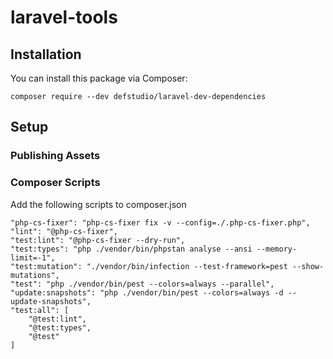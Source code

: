 # laravel-tools

## Installation
You can install this package via Composer:

`composer require --dev defstudio/laravel-dev-dependencies`

## Setup

### Publishing Assets

### Composer Scripts
Add the following scripts to composer.json

```
"php-cs-fixer": "php-cs-fixer fix -v --config=./.php-cs-fixer.php",
"lint": "@php-cs-fixer",
"test:lint": "@php-cs-fixer --dry-run",
"test:types": "php ./vendor/bin/phpstan analyse --ansi --memory-limit=-1",
"test:mutation": "./vendor/bin/infection --test-framework=pest --show-mutations",
"test": "php ./vendor/bin/pest --colors=always --parallel",
"update:snapshots": "php ./vendor/bin/pest --colors=always -d --update-snapshots",
"test:all": [
    "@test:lint",
    "@test:types",
    "@test"
]
```

